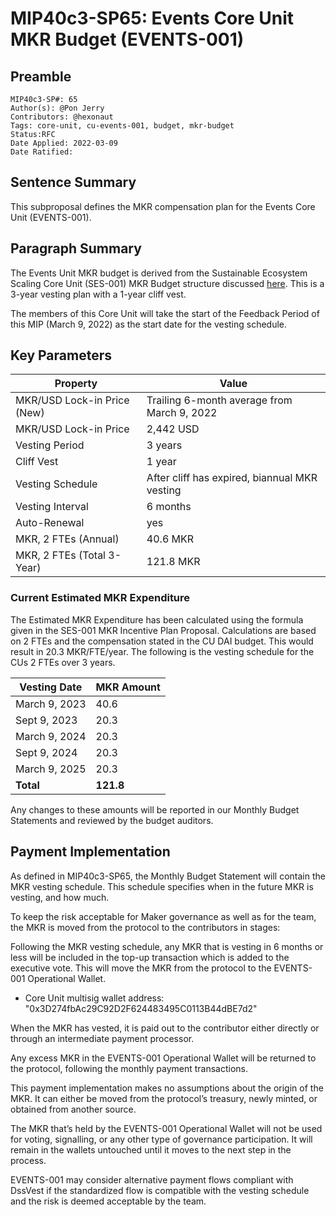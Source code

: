 # MIP40c3-SP65: Events Core Unit MKR Budget (EVENTS-001)

## Preamble
```
MIP40c3-SP#: 65
Author(s): @Pon Jerry
Contributors: @hexonaut
Tags: core-unit, cu-events-001, budget, mkr-budget
Status:RFC
Date Applied: 2022-03-09
Date Ratified: 
```

## Sentence Summary

This subproposal defines the MKR compensation plan for the Events Core Unit (EVENTS-001).

## Paragraph Summary

The Events Unit MKR budget is derived from the Sustainable Ecosystem Scaling Core Unit (SES-001) MKR Budget structure discussed [here](https://forum.makerdao.com/t/pre-mip-discussion-an-alternative-mkr-compensation-plan/8000). This is a 3-year vesting plan with a 1-year cliff vest.

The members of this Core Unit will take the start of the Feedback Period of this MIP (March 9, 2022) as the start date for the vesting schedule.

## Key Parameters

| Property | Value |
| -------- | -------- |
| MKR/USD Lock-in Price (New)    | Trailing 6-month average from March 9, 2022 |
|MKR/USD Lock-in Price |2,442 USD|
|Vesting Period|3 years|
|Cliff Vest|1 year|
|Vesting Schedule|After cliff has expired, biannual MKR vesting|
|Vesting Interval|6 months|
|Auto-Renewal|yes|
|MKR, 2 FTEs (Annual) | 40.6 MKR|
|MKR, 2 FTEs (Total 3-Year) | 121.8 MKR|


### Current Estimated MKR Expenditure

The Estimated MKR Expenditure has been calculated using the formula given in the SES-001 MKR Incentive Plan Proposal. Calculations are based on 2 FTEs and the compensation stated in the CU DAI budget. This would result in 20.3 MKR/FTE/year.  The following is the vesting schedule for the CUs 2 FTEs over 3 years.


| Vesting Date | MKR Amount |
| -------- | -------- | 
| March 9, 2023     | 40.6    | 
|Sept 9, 2023| 20.3|
|March 9, 2024|20.3|
|Sept 9, 2024|20.3|
|March 9, 2025|20.3|
|**Total**|**121.8**|

Any changes to these amounts will be reported in our Monthly Budget Statements and reviewed by the budget auditors.

## Payment Implementation

As defined in MIP40c3-SP65, the Monthly Budget Statement will contain the MKR vesting schedule. This schedule specifies when in the future MKR is vesting, and how much.

To keep the risk acceptable for Maker governance as well as for the team, the MKR is moved from the protocol to the contributors in stages:

Following the MKR vesting schedule, any MKR that is vesting in 6 months or less will be included in the top-up transaction which is added to the executive vote. This will move the MKR from the protocol to the EVENTS-001 Operational Wallet.
* Core Unit multisig wallet address: "0x3D274fbAc29C92D2F624483495C0113B44dBE7d2"

When the MKR has vested, it is paid out to the contributor either directly or through an intermediate payment processor.

Any excess MKR in the EVENTS-001 Operational Wallet will be returned to the protocol, following the monthly payment transactions.

This payment implementation makes no assumptions about the origin of the MKR. It can either be moved from the protocol’s treasury, newly minted, or obtained from another source.

The MKR that’s held by the EVENTS-001 Operational Wallet will not be used for voting, signalling, or any other type of governance participation. It will remain in the wallets untouched until it moves to the next step in the process.

EVENTS-001 may consider alternative payment flows compliant with DssVest if the standardized flow is compatible with the vesting schedule and the risk is deemed acceptable by the team.